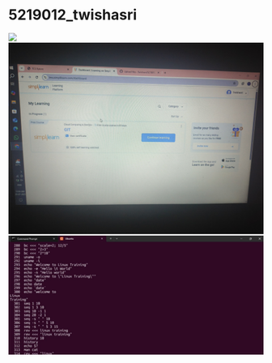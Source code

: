 # 5219012_twishasri
<img  src="https://github.com/user-attachments/assets/0fe342a7-ef1e-4e9c-a7f6-1d54484e65b5" />
<img src="https://github.com/Twishasri/5219012_twishasri/blob/main/5219012_chebroluvenkatatwishasri_git"/>
<img src="https://github.com/Twishasri/5219012_twishasri/blob/main/5219012_twishasri_linux.jpg"/>
